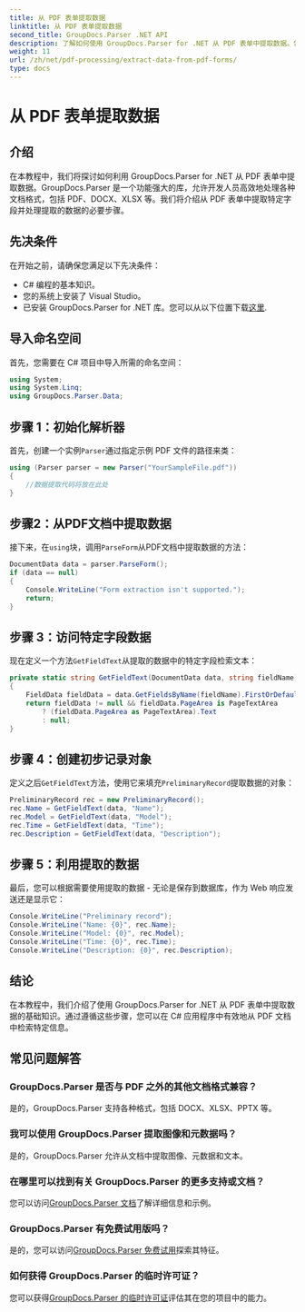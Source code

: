 ```yaml
---
title: 从 PDF 表单提取数据
linktitle: 从 PDF 表单提取数据
second_title: GroupDocs.Parser .NET API
description: 了解如何使用 GroupDocs.Parser for .NET 从 PDF 表单中提取数据。包含代码示例和常见问题解答的分步指南。
weight: 11
url: /zh/net/pdf-processing/extract-data-from-pdf-forms/
type: docs
---
```

# 从 PDF 表单提取数据

## 介绍
在本教程中，我们将探讨如何利用 GroupDocs.Parser for .NET 从 PDF 表单中提取数据。GroupDocs.Parser 是一个功能强大的库，允许开发人员高效地处理各种文档格式，包括 PDF、DOCX、XLSX 等。我们将介绍从 PDF 表单中提取特定字段并处理提取的数据的必要步骤。
## 先决条件
在开始之前，请确保您满足以下先决条件：
- C# 编程的基本知识。
- 您的系统上安装了 Visual Studio。
- 已安装 GroupDocs.Parser for .NET 库。您可以从以下位置下载[这里](https://releases.groupdocs.com/parser/net/).

## 导入命名空间
首先，您需要在 C# 项目中导入所需的命名空间：
```csharp
using System;
using System.Linq;
using GroupDocs.Parser.Data;
```
## 步骤 1：初始化解析器
首先，创建一个实例`Parser`通过指定示例 PDF 文件的路径来类：
```csharp
using (Parser parser = new Parser("YourSampleFile.pdf"))
{
    //数据提取代码将放在此处
}
```
## 步骤2：从PDF文档中提取数据
接下来，在`using`块，调用`ParseForm`从PDF文档中提取数据的方法：
```csharp
DocumentData data = parser.ParseForm();
if (data == null)
{
    Console.WriteLine("Form extraction isn't supported.");
    return;
}
```
## 步骤 3：访问特定字段数据
现在定义一个方法`GetFieldText`从提取的数据中的特定字段检索文本：
```csharp
private static string GetFieldText(DocumentData data, string fieldName)
{
    FieldData fieldData = data.GetFieldsByName(fieldName).FirstOrDefault();
    return fieldData != null && fieldData.PageArea is PageTextArea
        ? (fieldData.PageArea as PageTextArea).Text
        : null;
}
```
## 步骤 4：创建初步记录对象
定义之后`GetFieldText`方法，使用它来填充`PreliminaryRecord`提取数据的对象：
```csharp
PreliminaryRecord rec = new PreliminaryRecord();
rec.Name = GetFieldText(data, "Name");
rec.Model = GetFieldText(data, "Model");
rec.Time = GetFieldText(data, "Time");
rec.Description = GetFieldText(data, "Description");
```
## 步骤 5：利用提取的数据
最后，您可以根据需要使用提取的数据 - 无论是保存到数据库，作为 Web 响应发送还是显示它：
```csharp
Console.WriteLine("Preliminary record");
Console.WriteLine("Name: {0}", rec.Name);
Console.WriteLine("Model: {0}", rec.Model);
Console.WriteLine("Time: {0}", rec.Time);
Console.WriteLine("Description: {0}", rec.Description);
```

## 结论
在本教程中，我们介绍了使用 GroupDocs.Parser for .NET 从 PDF 表单中提取数据的基础知识。通过遵循这些步骤，您可以在 C# 应用程序中有效地从 PDF 文档中检索特定信息。

## 常见问题解答
### GroupDocs.Parser 是否与 PDF 之外的其他文档格式兼容？
是的，GroupDocs.Parser 支持各种格式，包括 DOCX、XLSX、PPTX 等。
### 我可以使用 GroupDocs.Parser 提取图像和元数据吗？
是的，GroupDocs.Parser 允许从文档中提取图像、元数据和文本。
### 在哪里可以找到有关 GroupDocs.Parser 的更多支持或文档？
您可以访问[GroupDocs.Parser 文档](https://tutorials.groupdocs.com/parser/net/)了解详细信息和示例。
### GroupDocs.Parser 有免费试用版吗？
是的，您可以访问[GroupDocs.Parser 免费试用](https://releases.groupdocs.com/)探索其特征。
### 如何获得 GroupDocs.Parser 的临时许可证？
您可以获得[GroupDocs.Parser 的临时许可证](https://purchase.groupdocs.com/temporary-license/)评估其在您的项目中的能力。